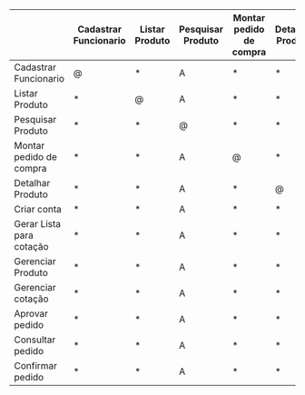 || Cadastrar Funcionario | Listar Produto | Pesquisar Produto | Montar pedido de compra | Detalhar Produto | Criar conta | Gerar Lista para cotação | Gerenciar Produto | Gerenciar cotação | Aprovar pedido | Consultar pedido | Confirmar pedido |
| -------- | -------- | ----- | ----------- | -------- | ----- | ----------- | -------- | ----- | ----------- | -------- | ----- | ----------- |
| Cadastrar Funcionario    | @     | *     |A        | *     | *     |A        | *     | *     |A        | *     | *     |   |
| Listar Produto           | *     | @     |A        | *     | *     |A        | *     | *     |A        | *     | *     |   |
| Pesquisar Produto        | *     | *     |@        | *     | *     |A        | *     | *     |A        | *     | *     |   |
| Montar pedido de compra  | *     | *     |A        | @     | *     |A        | *     | *     |A        | *     | *     |   |
| Detalhar Produto         | *     | *     |A        | *     | @     |A        | *     | *     |A        | *     | *     |   |
| Criar conta              | *     | *     |A        | *     | *     |@        | *     | *     |A        | *     | *     |   |
| Gerar Lista para cotação | *     | *     |A        | *     | *     |A        | @     | *     |A        | *     | *     |   |
| Gerenciar Produto        | *     | *     |A        | *     | *     |A        | *     | @     |A        | *     | *     |   |
| Gerenciar cotação        | *     | *     |A        | *     | *     |A        | *     | *     |@        | *     | *     |   |
| Aprovar pedido           | *     | *     |A        | *     | *     |A        | *     | *     |A        | @     | *     |   |
| Consultar pedido         | *     | *     |A        | *     | *     |A        | *     | *     |A        | *     | @     |   |
| Confirmar pedido         | *     | *     |A        | *     | *     |A        | *     | *     |A        | *     | *     | @ | 
